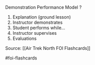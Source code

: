 Demonstration Performance Model
?
1. Explanation (ground lesson)
2. Instructor demonstrates
3. Student performs while...
4. Instructor supervises
5. Evaluations 
<!--SR:!2022-09-28,1,230-->

Source: [[Air Trek North FOI Flashcards]]

#foi-flashcards